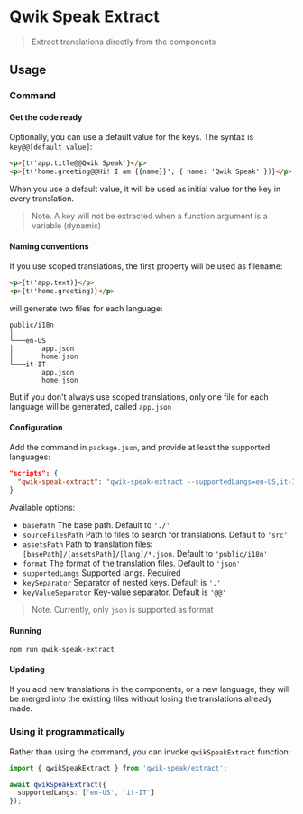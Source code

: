 # Qwik Speak Extract

> Extract translations directly from the components

## Usage
### Command
#### Get the code ready
Optionally, you can use a default value for the keys. The syntax is `key@@[default value]`:
```html
<p>{t('app.title@@Qwik Speak'}</p>
<p>{t('home.greeting@@Hi! I am {{name}}', { name: 'Qwik Speak' })}</p>

```
When you use a default value, it will be used as initial value for the key in every translation.

> Note. A key will not be extracted when a function argument is a variable (dynamic)

#### Naming conventions
If you use scoped translations, the first property will be used as filename:
```html
<p>{t('app.text)}</p>
<p>{t('home.greeting)}</p>
```
will generate two files for each language:
```
public/i18n
│   
└───en-US
│       app.json
│       home.json
└───it-IT
        app.json
        home.json
```
But if you don't always use scoped translations, only one file for each language will be generated, called `app.json`

#### Configuration
Add the command in `package.json`, and provide at least the supported languages:
```json
"scripts": {
  "qwik-speak-extract": "qwik-speak-extract --supportedLangs=en-US,it-IT"
}
```
Available options:
- `basePath` The base path. Default to `'./'`
- `sourceFilesPath` Path to files to search for translations. Default to `'src'`
- `assetsPath` Path to translation files: `[basePath]/[assetsPath]/[lang]/*.json`. Default to `'public/i18n'`
- `format` The format of the translation files. Default to `'json'`
- `supportedLangs` Supported langs. Required
- `keySeparator` Separator of nested keys. Default is `'.'`
- `keyValueSeparator` Key-value separator. Default is `'@@'`

> Note. Currently, only `json` is supported as format

#### Running
```shell
npm run qwik-speak-extract
```

#### Updating
If you add new translations in the components, or a new language, they will be merged into the existing files without losing the translations already made.

### Using it programmatically
Rather than using the command, you can invoke `qwikSpeakExtract` function:
```typescript
import { qwikSpeakExtract } from 'qwik-speak/extract';

await qwikSpeakExtract({
  supportedLangs: ['en-US', 'it-IT']
});
```
